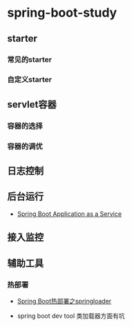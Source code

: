 # spring-boot-study

## starter

### 常见的starter

### 自定义starter

## servlet容器

### 容器的选择

###  容器的调优

## 日志控制

## 后台运行

* [Spring Boot Application as a Service](http://www.baeldung.com/spring-boot-app-as-a-service)

## 接入监控

## 辅助工具

### 热部署

* [Spring Boot热部署之springloader](http://blog.csdn.net/googleoyyp/article/details/60633358)

* spring boot dev tool
类加载器方面有坑
